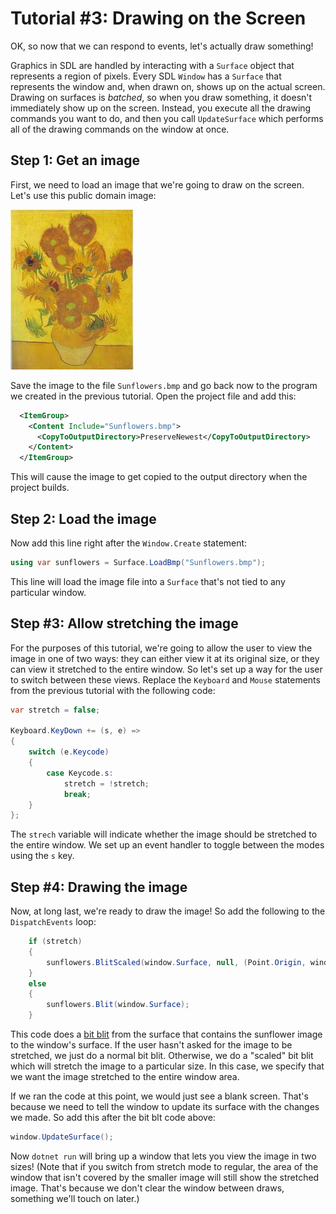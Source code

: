 # Tutorial #3: Drawing on the Screen

OK, so now that we can respond to events, let's actually draw something!

Graphics in SDL are handled by interacting with a `Surface` object that represents a region of pixels. Every SDL `Window` has a `Surface` that represents the window and, when drawn on, shows up on the actual screen. Drawing on surfaces is _batched_, so when you draw something, it doesn't immediately show up on the screen. Instead, you execute all the drawing commands you want to do, and then you call `UpdateSurface` which performs all of the drawing commands on the window at once.

## Step 1: Get an image

First, we need to load an image that we're going to draw on the screen. Let's use this public domain image:

<img src="Sunflowers.bmp" title="Sunflowers" width="197" height="256"/>

Save the image to the file `Sunflowers.bmp` and go back now to the program we created in the previous tutorial. Open the project file and add this:

```xml
  <ItemGroup>
    <Content Include="Sunflowers.bmp">
      <CopyToOutputDirectory>PreserveNewest</CopyToOutputDirectory>
    </Content>
  </ItemGroup>
```

This will cause the image to get copied to the output directory when the project builds.

## Step 2: Load the image

Now add this line right after the `Window.Create` statement:

```csharp
using var sunflowers = Surface.LoadBmp("Sunflowers.bmp");
```

This line will load the image file into a `Surface` that's not tied to any particular window.

## Step #3: Allow stretching the image

For the purposes of this tutorial, we're going to allow the user to view the image in one of two ways: they can either view it at its original size, or they can view it stretched to the entire window. So let's set up a way for the user to switch between these views. Replace the `Keyboard` and `Mouse` statements from the previous tutorial with the following code:

```csharp
var stretch = false;

Keyboard.KeyDown += (s, e) =>
{
    switch (e.Keycode)
    {
        case Keycode.s:
            stretch = !stretch;
            break;
    }
};
```

The `strech` variable will indicate whether the image should be stretched to the entire window. We set up an event handler to toggle between the modes using the `s` key.

## Step #4: Drawing the image

Now, at long last, we're ready to draw the image! So add the following to the `DispatchEvents` loop:

```csharp
    if (stretch)
    {
        sunflowers.BlitScaled(window.Surface, null, (Point.Origin, windowSize));
    }
    else
    {
        sunflowers.Blit(window.Surface);
    }
```

This code does a [bit blit](https://en.wikipedia.org/wiki/Bit_blit) from the surface that contains the sunflower image to the window's surface. If the user hasn't asked for the image to be stretched, we just do a normal bit blit. Otherwise, we do a "scaled" bit blit which will stretch the image to a particular size. In this case, we specify that we want the image stretched to the entire window area.

If we ran the code at this point, we would just see a blank screen. That's because we need to tell the window to update its surface with the changes we made. So add this after the bit blt code above:

```csharp
window.UpdateSurface();
```

Now `dotnet run` will bring up a window that lets you view the image in two sizes! (Note that if you switch from stretch mode to regular, the area of the window that isn't covered by the smaller image will still show the stretched image. That's because we don't clear the window between draws, something we'll touch on later.)